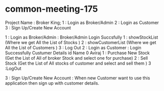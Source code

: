 # common-meeting-175

Project Name : Broker King;
1 : Login as Broker/Admin
2 : Login as Customer
3 : Sign Up/Create New Account


1 : Login as Broker/Admin : 
          Broker/Admin Login Succsfully
                             1 : showStockList (Where we get All the List of Stocks )
                             2 : showCustomerList (Where we get All the List of Customers )
                             3 : Log Out
2 : Login as Customer : 
                     Login Successfully
                      Custumer Details
                      id Name
                      0  Aviraj
                      1 : Purchase New Stock (Get the List of All of broker Stock and select one for purchase)
                      2 : Sell Stock (Get the List of All stocks of  customer and select and sell them )
                      3 :LogOut

3 : Sign Up/Create New Account : When new Customer want to use this application then sign up with customer details.
 